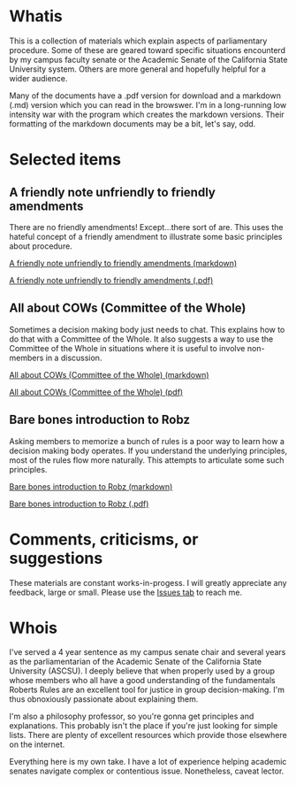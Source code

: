 # Whatis

This is a collection of materials which explain aspects of parliamentary procedure. Some of these are geared toward specific situations encounterd by my campus faculty senate or the Academic Senate of the California State University system. Others are more general and hopefully helpful for a wider audience.

Many of the documents have a .pdf version for download and a markdown (.md) version which you can read in the browswer. I'm in a long-running low intensity war with the program which creates the markdown versions. Their formatting of the markdown documents may be a bit, let's say, odd. 


# Selected items


## A friendly note unfriendly to friendly amendments

There are no friendly amendments! Except...there sort of are. This uses the hateful concept of a friendly amendment to illustrate some basic principles about procedure.

[A friendly note unfriendly to friendly amendments (markdown)](https://github.com/AdamSwenson/parliamentary-procedure-explainers/blob/main/A%20friendly%20note%20unfriendly%20to%20friendly%20amendments.md)

[A friendly note unfriendly to friendly amendments (.pdf)](https://github.com/AdamSwenson/parliamentary-procedure-explainers/blob/main/A%20friendly%20note%20unfriendly%20to%20friendly%20amendments.pdf)



## All about COWs (Committee of the Whole)

Sometimes a decision making body just needs to chat. This explains how to do that with a Committee of the Whole. It also suggests a way to use the Committee of the Whole in situations where it is useful to involve non-members in a discussion.

[All about COWs (Committee of the Whole) (markdown)](https://github.com/AdamSwenson/parliamentary-procedure-explainers/blob/main/All%20about%20COWs%20(Committe%20of%20the%20Whole).md)

[All about COWs (Committee of the Whole) (pdf)](https://github.com/AdamSwenson/parliamentary-procedure-explainers/blob/main/All%20about%20COWs%20(Committe%20of%20the%20Whole).pdf)


## Bare bones introduction to Robz

Asking members to memorize a bunch of rules is a poor way to learn how a decision making body operates. If you understand the underlying principles, most of the rules flow more naturally. This attempts to articulate some such principles. 

[Bare bones introduction to Robz (markdown)](https://github.com/AdamSwenson/parliamentary-procedure-explainers/blob/main/Bare%20bones%20introduction%20to%20Robz.md)


[Bare bones introduction to Robz (.pdf)](https://github.com/AdamSwenson/parliamentary-procedure-explainers/blob/main/Bare%20bones%20introduction%20to%20Robz.pdf)



# Comments, criticisms, or suggestions

These materials are constant works-in-progess. I will greatly appreciate any feedback, large or small. Please use the [Issues tab](https://github.com/AdamSwenson/parliamentary-procedure-explainers/issues) to reach me.  


# Whois
I've served a 4 year sentence as my campus senate chair and several years as the parliamentarian of the Academic Senate of the California State University (ASCSU). I deeply believe that when properly used by a group whose members who all have a good understanding of the fundamentals Roberts Rules are an excellent tool for justice in group decision-making. I'm thus obnoxiously passionate about explaining them. 

I'm also a philosophy professor, so you're gonna get principles and explanations. This probably isn't the place if you're just looking for simple lists. There are plenty of excellent resources which provide those elsewhere on the internet. 

Everything here is my own take. I have a lot of experience helping academic senates navigate complex or contentious issue. Nonetheless, caveat lector. 



